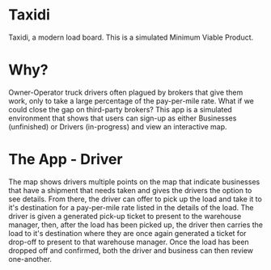 # Taxidi
Taxidi, a modern load board. This is a simulated Minimum Viable Product.

# Why?
Owner-Operator truck drivers often plagued by brokers that give them work, only to take a large percentage of the pay-per-mile rate.
What if we could close the gap on third-party brokers?
This app is a simulated environment that shows that users can sign-up as either Businesses (unfinished) or Drivers (in-progress) and view an interactive map.

# The App - Driver
The map shows drivers multiple points on the map that indicate businesses that have a shipment that needs taken and gives the drivers the option to see details.
From there, the driver can offer to pick up the load and take it to it's destination for a pay-per-mile rate listed in the details of the load.
The driver is given a generated pick-up ticket to present to the warehouse manager, then, after the load has been picked up, the driver then carries the load to it's destination
where they are once again generated a ticket for drop-off to present to that warehouse manager. Once the load has been dropped off and confirmed, both the driver and business can
then review one-another.
